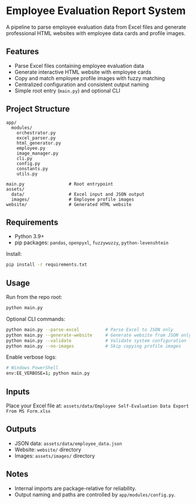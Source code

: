 # Employee Evaluation Report System

A pipeline to parse employee evaluation data from Excel files and generate professional HTML websites with employee data cards and profile images.

## Features
- Parse Excel files containing employee evaluation data
- Generate interactive HTML website with employee cards
- Copy and match employee profile images with fuzzy matching
- Centralized configuration and consistent output naming
- Simple root entry (`main.py`) and optional CLI

## Project Structure
```
app/
  modules/
    orchestrator.py
    excel_parser.py
    html_generator.py
    employee.py
    image_manager.py
    cli.py
    config.py
    constants.py
    utils.py

main.py                 # Root entrypoint
assets/
  data/                 # Excel input and JSON output
  images/               # Employee profile images
website/                # Generated HTML website
```

## Requirements
- Python 3.9+
- pip packages: `pandas`, `openpyxl`, `fuzzywuzzy`, `python-levenshtein`

Install:
```bash
pip install -r requirements.txt
```

## Usage
Run from the repo root:
```bash
python main.py
```

Optional CLI commands:
```bash
python main.py --parse-excel          # Parse Excel to JSON only
python main.py --generate-website     # Generate website from JSON only
python main.py --validate             # Validate system configuration
python main.py --no-images            # Skip copying profile images
```

Enable verbose logs:
```bash
# Windows PowerShell
env:EE_VERBOSE=1; python main.py
```

## Inputs
Place your Excel file at: `assets/data/Employee Self-Evaluation Data Export From MS Form.xlsx`

## Outputs
- JSON data: `assets/data/employee_data.json`
- Website: `website/` directory
- Images: `assets/images/` directory

## Notes
- Internal imports are package-relative for reliability.
- Output naming and paths are controlled by `app/modules/config.py`.
